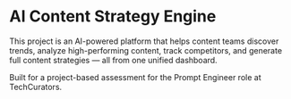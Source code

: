 # AI Content Strategy Engine

This project is an AI-powered platform that helps content teams discover trends, analyze high-performing content, track competitors, and generate full content strategies — all from one unified dashboard.

Built for a project-based assessment for the Prompt Engineer role at TechCurators.
